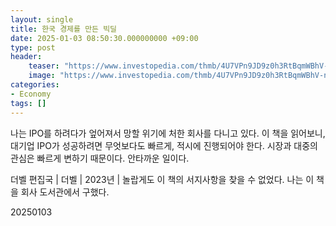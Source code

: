 ```yaml
---
layout: single
title: 한국 경제를 만든 빅딜
date: 2025-01-03 08:50:30.000000000 +09:00
type: post
header:
    teaser: "https://www.investopedia.com/thmb/4U7VPn9JD9z0h3RtBqmWBhV-nF8=/1500x0/filters:no_upscale():max_bytes(150000):strip_icc()/Mergers_and_Acquisitions_MA-b5ff09c3b79047e78e8d940bdc9f2760.png"
    image: "https://www.investopedia.com/thmb/4U7VPn9JD9z0h3RtBqmWBhV-nF8=/1500x0/filters:no_upscale():max_bytes(150000):strip_icc()/Mergers_and_Acquisitions_MA-b5ff09c3b79047e78e8d940bdc9f2760.png"
categories:
- Economy
tags: []
---
```


나는 IPO를 하려다가 엎어져서 망할 위기에 처한 회사를 다니고 있다. 이 책을 읽어보니, 대기업 IPO가 성공하려면 무엇보다도 빠르게, 적시에 진행되어야 한다. 시장과 대중의 관심은 빠르게 변하기 때문이다. 안타까운 일이다.

더벨 편집국 | 더벨 | 2023년 | 놀랍게도 이 책의 서지사항을 찾을 수 없었다. 나는 이 책을 회사 도서관에서 구했다.

20250103

